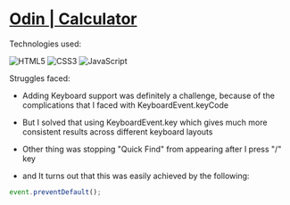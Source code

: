 # [Odin | Calculator](https://ledathemis.github.io/odin-etch-a-sketch)

Technologies used:

![HTML5](https://img.shields.io/badge/html5-E34F26.svg?style=for-the-badge&logo=html5&logoColor=FFF)
![CSS3](https://img.shields.io/badge/css3-1572B6.svg?style=for-the-badge&logo=css3&logoColor=FFF)
![JavaScript](https://img.shields.io/badge/javascript-%23323330.svg?style=for-the-badge&logo=javascript&logoColor=%23F7DF1E)

Struggles faced:

- Adding Keyboard support was definitely a challenge, because of the complications that I faced with KeyboardEvent.keyCode

- But I solved that using KeyboardEvent.key which gives much more consistent results across different keyboard layouts

- Other thing was stopping "Quick Find" from appearing after I press "/" key
- and It turns out that this was easily achieved by the following:

```js
event.preventDefault();
```
